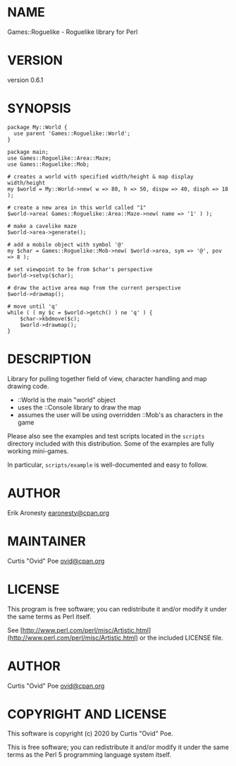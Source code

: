 # NAME

Games::Roguelike - Roguelike library for Perl

# VERSION

version 0.6.1

# SYNOPSIS

    package My::World {
      use parent 'Games::Roguelike::World';
    }

    package main;
    use Games::Roguelike::Area::Maze;
    use Games::Roguelike::Mob;

    # creates a world with specified width/height & map display width/height
    my $world = My::World->new( w => 80, h => 50, dispw => 40, disph => 18 );

    # create a new area in this world called "1"
    $world->area( Games::Roguelike::Area::Maze->new( name => '1' ) );

    # make a cavelike maze
    $world->area->generate();

    # add a mobile object with symbol '@'
    my $char = Games::Roguelike::Mob->new( $world->area, sym => '@', pov => 8 );

    # set viewpoint to be from $char's perspective
    $world->setvp($char);

    # draw the active area map from the current perspective
    $world->drawmap();

    # move until 'q'
    while ( ( my $c = $world->getch() ) ne 'q' ) {
        $char->kbdmove($c);
        $world->drawmap();
    }

# DESCRIPTION

Library for pulling together field of view, character handling and map drawing
code.

- ::World is the main "world" object
- uses the ::Console library to draw the map
- assumes the user will be using overridden ::Mob's as characters in the game

Please also see the examples and test scripts located in the `scripts`
directory included with this distribution.  Some of the examples are fully
working mini-games.

In particular, `scripts/example` is well-documented and easy to follow.

# AUTHOR

Erik Aronesty <earonesty@cpan.org>

# MAINTAINER

Curtis "Ovid" Poe <ovid@cpan.org>

# LICENSE

This program is free software; you can redistribute it and/or modify it under
the same terms as Perl itself.

See [http://www.perl.com/perl/misc/Artistic.html](http://www.perl.com/perl/misc/Artistic.html) or the included LICENSE
file.

# AUTHOR

Curtis "Ovid" Poe <ovid@cpan.org>

# COPYRIGHT AND LICENSE

This software is copyright (c) 2020 by Curtis "Ovid" Poe.

This is free software; you can redistribute it and/or modify it under
the same terms as the Perl 5 programming language system itself.
